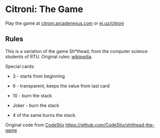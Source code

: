 # Citroni: The Game

Play the game at [citroni.arcadenexus.com](http://citroni.arcadenexus.com/) or [ej.uz/citroni](http://ej.uz/citroni)

## Rules
This is a variation of the game Sh*thead, from the computer science students of RTU. Original rules:  [wikipedia](https://en.wikipedia.org/wiki/Shithead_(card_game)).

Special cards:

* 3 - starts from beginning

* 6 - transparent, keeps the value from last card

* 10 - burn the stack

* Joker - burn the stack

* 4 of the same burns the stack.

Original code from [CodeStix](https://github.com/CodeStix/shithead-the-game) https://github.com/CodeStix/shithead-the-game